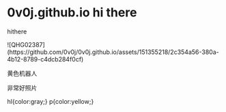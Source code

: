# 0v0j.github.io hi there
<p> hithere </p>

<P>![QHG02387](https://github.com/0v0j/0v0j.github.io/assets/151355218/2c354a56-380a-4b12-8789-c4dcb284f0cf)</p>
<hl>黄色机器人<hl>
<p>非常好照片</p>
hl{color:gray;}
p{color:yellow;}
